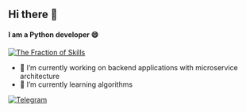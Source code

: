 ## Hi there 👋
#### I am a Python developer 😄

[![The Fraction of Skills](https://skillicons.dev/icons?i=html,css,fastapi,flask,django,redux,bash,docker,git,linux,ubuntu,mongodb,rabbitmq,redis)](https://skillicons.dev)


- 🔭 I’m currently working on backend applications with microservice architecture
- 🌱 I’m currently learning algorithms


[![Telegram](https://img.shields.io/badge/Telegram-2CA5E0?style=for-the-badge&logo=telegram&logoColor=white)](https://t.me/OlegSergushev)
<!--
**OlegSergushev/OlegSergushev** is a ✨ _special_ ✨ repository because its `README.md` (this file) appears on your GitHub profile.

Here are some ideas to get you started:

- 🔭 I’m currently working on ...
- 🌱 I’m currently learning ...
- 👯 I’m looking to collaborate on ...
- 🤔 I’m looking for help with ...
- 💬 Ask me about ...
- 📫 How to reach me: ...
- 😄 Pronouns: ...
- ⚡ Fun fact: ...
-->
